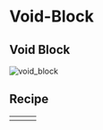 # Void-Block

## Void Block

![void\_block](https://github.com/user-attachments/assets/98e8e0e5-c086-4e51-b3a8-220d76d43a96)

## Recipe

|   |   |   |
| - | - | - |
|   |   |   |
